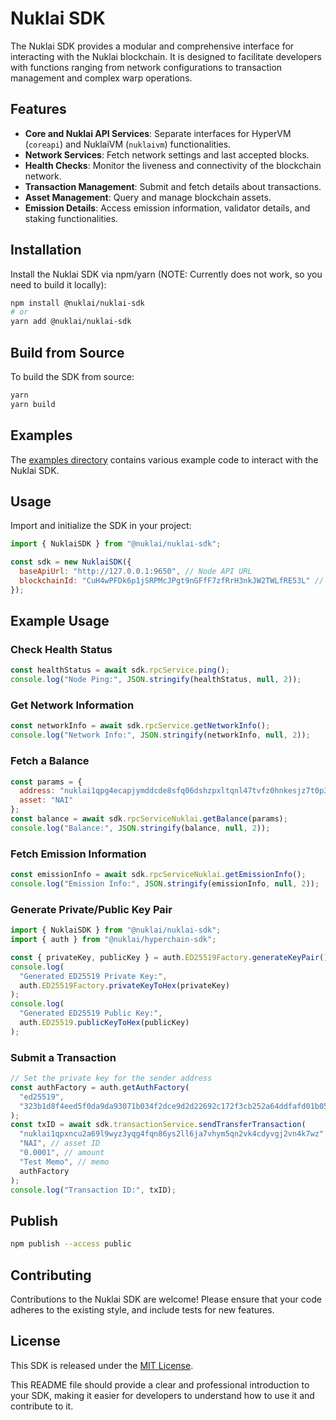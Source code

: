 # Nuklai SDK

The Nuklai SDK provides a modular and comprehensive interface for interacting with the Nuklai blockchain. It is designed to facilitate developers with functions ranging from network configurations to transaction management and complex warp operations.

## Features

- **Core and Nuklai API Services**: Separate interfaces for HyperVM (`coreapi`) and NuklaiVM (`nuklaivm`) functionalities.
- **Network Services**: Fetch network settings and last accepted blocks.
- **Health Checks**: Monitor the liveness and connectivity of the blockchain network.
- **Transaction Management**: Submit and fetch details about transactions.
- **Asset Management**: Query and manage blockchain assets.
- **Emission Details**: Access emission information, validator details, and staking functionalities.

## Installation

Install the Nuklai SDK via npm/yarn (NOTE: Currently does not work, so you need to build it locally):

```bash
npm install @nuklai/nuklai-sdk
# or
yarn add @nuklai/nuklai-sdk
```

## Build from Source

To build the SDK from source:

```bash
yarn
yarn build
```

## Examples

The [examples directory](./examples) contains various example code to interact with the Nuklai SDK.

## Usage

Import and initialize the SDK in your project:

```javascript
import { NuklaiSDK } from "@nuklai/nuklai-sdk";

const sdk = new NuklaiSDK({
  baseApiUrl: "http://127.0.0.1:9650", // Node API URL
  blockchainId: "CuH4wPFDk6p1jSRPMcJPgt9nGFfF7zfRrH3nkJW2TWLfRE53L" // Blockchain ID
});
```

## Example Usage

### Check Health Status

```javascript
const healthStatus = await sdk.rpcService.ping();
console.log("Node Ping:", JSON.stringify(healthStatus, null, 2));
```

### Get Network Information

```javascript
const networkInfo = await sdk.rpcService.getNetworkInfo();
console.log("Network Info:", JSON.stringify(networkInfo, null, 2));
```

### Fetch a Balance

```javascript
const params = {
  address: "nuklai1qpg4ecapjymddcde8sfq06dshzpxltqnl47tvfz0hnkesjz7t0p35d5fnr3",
  asset: "NAI"
};
const balance = await sdk.rpcServiceNuklai.getBalance(params);
console.log("Balance:", JSON.stringify(balance, null, 2));
```

### Fetch Emission Information

```javascript
const emissionInfo = await sdk.rpcServiceNuklai.getEmissionInfo();
console.log("Emission Info:", JSON.stringify(emissionInfo, null, 2));
```

### Generate Private/Public Key Pair

```javascript
import { NuklaiSDK } from "@nuklai/nuklai-sdk";
import { auth } from "@nuklai/hyperchain-sdk";

const { privateKey, publicKey } = auth.ED25519Factory.generateKeyPair();
console.log(
  "Generated ED25519 Private Key:",
  auth.ED25519Factory.privateKeyToHex(privateKey)
);
console.log(
  "Generated ED25519 Public Key:",
  auth.ED25519.publicKeyToHex(publicKey)
);
```

### Submit a Transaction

```javascript
// Set the private key for the sender address
const authFactory = auth.getAuthFactory(
  "ed25519",
  "323b1d8f4eed5f0da9da93071b034f2dce9d2d22692c172f3cb252a64ddfafd01b057de320297c29ad0c1f589ea216869cf1938d88c9fbd70d6748323dbf2fa7" // private key (as hex string) for nuklai1qrzvk4zlwj9zsacqgtufx7zvapd3quufqpxk5rsdd4633m4wz2fdjss0gwx
);
const txID = await sdk.transactionService.sendTransferTransaction(
  "nuklai1qpxncu2a69l9wyz3yqg4fqn86ys2ll6ja7vhym5qn2vk4cdyvgj2vn4k7wz", // receiver address
  "NAI", // asset ID
  "0.0001", // amount
  "Test Memo", // memo
  authFactory
);
console.log("Transaction ID:", txID);
```

## Publish

```bash
npm publish --access public
```

## Contributing

Contributions to the Nuklai SDK are welcome! Please ensure that your code adheres to the existing style, and include tests for new features.

## License

This SDK is released under the [MIT License](LICENSE).

This README file should provide a clear and professional introduction to your SDK, making it easier for developers to understand how to use it and contribute to it.
